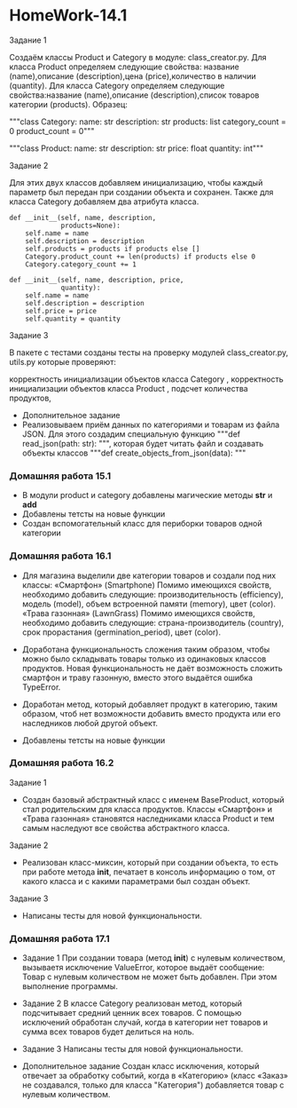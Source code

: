 # HomeWork-14.1

Задание 1


Создаём классы Product и Category в модуле: class_creator.py. Для класса Product определяем следующие свойства: название (name),описание (description),цена (price),количество в наличии (quantity). Для класса Category определяем следующие свойства:название (name),описание (description),список товаров категории (products).
Образец:

"""class Category:
    name: str
    description: str
    products: list
    category_count = 0
    product_count = 0"""



"""class Product:
    name: str
    description: str
    price: float
    quantity: int"""

Задание 2

Для этих двух классов добавляем инициализацию, чтобы каждый параметр был передан при создании объекта и сохранен. Также для класса Category добавляем два атрибута класса. 
 


    def __init__(self, name, description,
                 products=None): 
        self.name = name
        self.description = description
        self.products = products if products else []
        Category.product_count += len(products) if products else 0
        Category.category_count += 1

    def __init__(self, name, description, price,
                 quantity):    
        self.name = name
        self.description = description
        self.price = price
        self.quantity = quantity
Задание 3

В пакете с тестами созданы тесты на проверку модулей class_creator.py, utils.py которые проверяют:

корректность инициализации объектов класса Category , корректность инициализации объектов класса Product , подсчет количества продуктов,

* Дополнительное задание
* Реализовываем приём данных по категориями и товарам из файла JSON. Для этого создадим специальную функцию """def read_json(path: str):  """, которая будет читать файл и создавать объекты классов """def create_objects_from_json(data):  """

### Домашняя работа 15.1
 * В модули product и category добавлены магические методы __str__ и __add__
 * Добавлены тетсты на новые функции
 * Создан вспомогательный класс для периборки товаров одной категории

### Домашняя работа 16.1
 * Для магазина выделили две категории товаров и создали под них классы:
   «Смартфон» (Smartphone) Помимо имеющихся свойств, необходимо добавить следующие:
   производительность (efficiency), модель (model), объем встроенной памяти (memory), цвет (color).
   «Трава газонная» (LawnGrass) Помимо имеющихся свойств, необходимо добавить следующие:
   страна-производитель (country), срок прорастания (germination_period), цвет (color).

 * Доработана функциональность сложения таким образом, чтобы можно было складывать товары только из одинаковых классов продуктов.
  Новая функциональность не даёт возможность сложить смартфон и траву газонную, вместо этого выдаётся ошибка TypeError.

 * Доработан метод, который добавляет продукт в категорию, таким образом, чтоб нет возможности добавить вместо продукта или его наследников любой другой объект.

 * Добавлены тетсты на новые функции

### Домашняя работа 16.2
  Задание 1
 * Создан базовый абстрактный класс с именем BaseProduct, который стал родительским для класса продуктов.
  Классы «Смартфон» и «Трава газонная» становятся наследниками класса Product и тем самым наследуют все свойства 
  абстрактного класса.

  Задание 2
 * Реализован класс-миксин, который при создании объекта, то есть при работе метода __init__, 
   печатает в консоль информацию о том, от какого класса и с какими параметрами был создан объект.

  Задание 3
 * Написаны тесты для новой функциональности.

### Домашняя работа 17.1

 * Задание 1
При создании товара (метод __init__) с нулевым количеством, вызываетя исключение ValueError, 
которое выдаёт сообщение: 
Товар с нулевым количеством не может быть добавлен. 
При этом выполнение программы.

 * Задание 2
В классе Category реализован метод, который подсчитывает средний ценник всех товаров. 
С помощью исключений обработан случай, когда в категории нет товаров и сумма всех товаров будет делиться на ноль. 

 * Задание 3
Написаны тесты для новой функциональности. 

 * Дополнительное задание
Создан класс исключения, который отвечает за обработку событий, когда в «Категорию» 
(класс «Заказ» не создавался, только для класса "Категория") добавляется товар с нулевым количеством.
